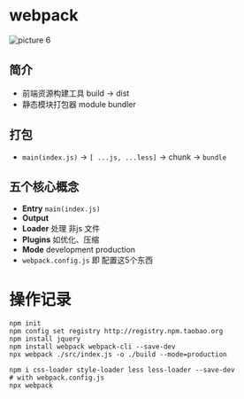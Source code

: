# webpack
![picture 6](https://p1.kodo-oss.dronekumo.xyz/228b4584a5e4827e81864a44ec62c53f44b70bf37f6053c499dcec3d97161f87.png)  

## 简介
- 前端资源构建工具 build → dist
- 静态模块打包器 module bundler

## 打包
- `main(index.js)` → `[ ...js, ...less]` → chunk → `bundle`

## 五个核心概念
- **Entry** `main(index.js)`
- **Output**
- **Loader** 处理 非js 文件
- **Plugins** 如优化、压缩
- **Mode** development production
- `webpack.config.js` 即 配置这5个东西

# 操作记录
```shell
npm init
npm config set registry http://registry.npm.taobao.org
npm install jquery
npm install webpack webpack-cli --save-dev
npx webpack ./src/index.js -o ./build --mode=production

npm i css-loader style-loader less less-loader --save-dev
# with webpack.config.js
npx webpack 
```